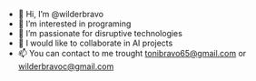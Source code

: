 - 👋 Hi, I’m @wilderbravo
- 👀 I’m interested in programing 
- 🌱 I’m passionate for disruptive technologies 
- 💞️ I would like to collaborate in AI projects
- 📫 You can contact to me trought tonibravo65@gmail.com or wilderbravoc@gmail.com 

<!---
wilderbravo/wilderbravo is a ✨ special ✨ repository because its `README.md` (this file) appears on your GitHub profile.
You can click the Preview link to take a look at your changes.
--->
